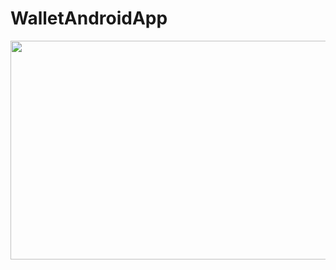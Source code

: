# WalletAndroidApp
 <p align="center">
 <img  src="https://media.giphy.com/media/HhnLVOWdRw4nspwJ7z/giphy.gif" width="650" height="350"/></p>
 </p>  
